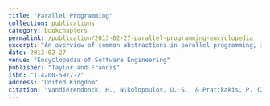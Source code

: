 ```yaml
---
title: "Parallel Programming"
collection: publications
category: bookchapters
permalink: /publication/2013-02-27-parallel-programming-encyclopedia
excerpt: "An overview of common abstractions in parallel programming, including models based on shared and distributed memory, with discussions on programmability and performance trade-offs."
date: 2013-02-27
venue: "Encyclopedia of Software Engineering"
publisher: "Taylor and Francis"
isbn: "1-4200-5977-7"
address: "United Kingdom"
citation: "Vandierendonck, H., Nikolopoulos, D. S., & Pratikakis, P. (2013). Parallel Programming. In *Encyclopedia of Software Engineering* (Taylor and Francis), February 27."
---
```

